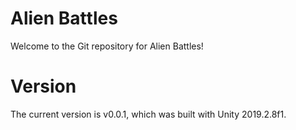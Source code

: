 # Alien Battles
Welcome to the Git repository for Alien Battles!

# Version
The current version is v0.0.1, which was built with Unity 2019.2.8f1.
